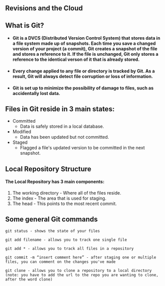 ## Revisions and the Cloud

## What is Git?

* #### Git is a DVCS (Distributed Version Control System) that stores data in a file system made up of snapshots. Each time you save a changed version of your project (a commit), Git creates a snapshot of the file and stores a reference to it. If the file is unchanged, Git only stores a reference to the identical verson of it that is already stored.

* #### Every change applied to any file or directory is tracked by Git. As a result, Git will always detect file corruption or loss of information.

* #### Git is set up to minimize the possibility of damage to files, such as accidentally lost data. 

## Files in Git reside in 3 main states:
  * Committed
    * Data is safely stored in a local database.
  * Modified
    * Data has been updated but not committed.
  * Staged
    * Flagged a file's updated version to be committed in the next snapshot.

## Local Repository Structure

#### The Local Repository has 3 main components:
1. The working directory - Where all of the files reside.
2. The index - The area that is used for staging. 
3. The head - This points to the most recent commit.

## Some general Git commands 

``` git status - shows the state of your files ```

``` git add filename - allows you to track one single file ```

``` git add * - allows you to track all files in a repository ```

``` git commit -m “insert comment here” - after staging one or multiple files, you can comment on the changes you've made ```

``` git clone - allows you to clone a repository to a local directory (note: you have to add the url to the repo you are wanting to clone, after the word clone) ```

